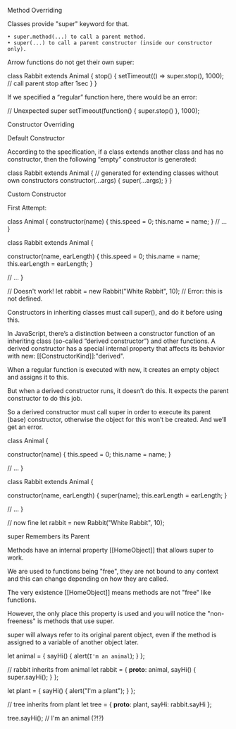 Method Overriding

Classes provide "super" keyword for that.

	• super.method(...) to call a parent method.
	• super(...) to call a parent constructor (inside our constructor only).

Arrow functions do not get their own super:

class Rabbit extends Animal {
  stop() {
    setTimeout(() => super.stop(), 1000); // call parent stop after 1sec
  }
}

If we specified a “regular” function here, there would be an error:
 
// Unexpected super
setTimeout(function() { super.stop() }, 1000);


Constructor Overriding

Default Constructor
 
According to the specification, if a class extends another class and has no constructor, then the following “empty” constructor is generated:
 
class Rabbit extends Animal {
  // generated for extending classes without own constructors
  constructor(...args) {
    super(...args);
  }
}

Custom Constructor

First Attempt:

class Animal {
  constructor(name) {
    this.speed = 0;
    this.name = name;
  }
  // ...
}
 
class Rabbit extends Animal {
 
  constructor(name, earLength) {
    this.speed = 0;
    this.name = name;
    this.earLength = earLength;
  }
 
  // ...
}
 
// Doesn't work!
let rabbit = new Rabbit("White Rabbit", 10); // Error: this is not defined.

Constructors in inheriting classes must call super(), and do it before using this.

In JavaScript, there’s a distinction between a constructor function of an inheriting class (so-called “derived constructor”) and other functions. A derived constructor has a special internal property that affects its behavior with new: [[ConstructorKind]]:"derived".
  
When a regular function is executed with new, it creates an empty object and assigns it to this.

But when a derived constructor runs, it doesn’t do this. It expects the parent constructor to do this job.

So a derived constructor must call super in order to execute its parent (base) constructor, otherwise the object for this won’t be created. And we’ll get an error.
 
class Animal {
 
  constructor(name) {
    this.speed = 0;
    this.name = name;
  }
 
  // ...
}


class Rabbit extends Animal {
 
  constructor(name, earLength) {
    super(name);
    this.earLength = earLength;
  }
 
  // ...
}
 
// now fine
let rabbit = new Rabbit("White Rabbit", 10);


super Remembers its Parent

Methods have an internal property [[HomeObject]] that allows super to work.

We are used to functions being "free", they are not bound to any context and this can change depending on how they are called.

The very existence [[HomeObject]] means methods are not "free" like functions.

However, the only place this property is used and you will notice the "non-freeness" is methods that use super.

super will always refer to its original parent object, even if the method is assigned to a variable of another object later.

let animal = {
  sayHi() {
    alert(`I'm an animal`);
  }
};
 
// rabbit inherits from animal
let rabbit = {
  __proto__: animal,
  sayHi() {
    super.sayHi();
  }
};


let plant = {
  sayHi() {
    alert("I'm a plant");
  }
};
 
// tree inherits from plant
let tree = {
  __proto__: plant,
  sayHi: rabbit.sayHi
};
 
tree.sayHi();  // I'm an animal (?!?)
